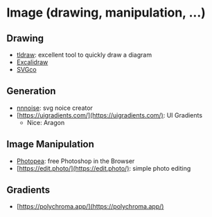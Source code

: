 # Image (drawing, manipulation, ...)

## Drawing

- [tldraw](https://www.tldraw.com/): excellent tool to quickly draw a diagram
- [Excalidraw](https://excalidraw.com/)
- [SVGco](https://svgco.de/)

## Generation

- [nnnoise](https://fffuel.co/nnnoise/): svg noice creator
- [https://uigradients.com/](https://uigradients.com/): UI Gradients
  - Nice: Aragon

## Image Manipulation

- [Photopea](https://www.photopea.com/): free Photoshop in the Browser
- [https://edit.photo/](https://edit.photo/): simple photo editing

## Gradients

- [https://polychroma.app/](https://polychroma.app/)
